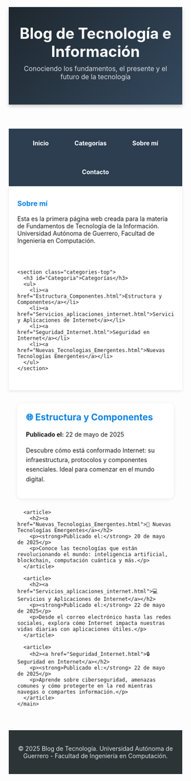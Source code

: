<!DOCTYPE html>
<html lang="es">
<head>
  <meta charset="UTF-8" />
  <meta name="viewport" content="width=device-width, initial-scale=1.0"/>
  <title>Blog | Fundamentos de Tecnología</title>
  <link href="https://fonts.googleapis.com/css2?family=Roboto:wght@400;700&display=swap" rel="stylesheet">
  <style>
    * {
      box-sizing: border-box;
    }

    body {
      margin: 0;
      font-family: 'Roboto', sans-serif;
      background: #f1f2f6;
      color: #2d3436;
    }

    header {
      background: linear-gradient(135deg, #1e272e, #34495e);
      color: white;
      padding: 40px 20px;
      text-align: center;
      box-shadow: 0 4px 8px rgba(0,0,0,0.2);
    }

    header h1 {
      margin: 0;
      font-size: 2.5em;
    }

    header p {
      font-size: 1.1em;
      margin-top: 10px;
      color: #dcdde1;
    }

    nav {
      background-color: #2c3e50;
      display: flex;
      justify-content: center;
      gap: 30px;
      padding: 15px 10px;
      flex-wrap: wrap;
    }

    nav a {
      color: #ffffff;
      text-decoration: none;
      font-weight: bold;
      padding: 10px 15px;
      border-radius: 30px;
      transition: background 0.3s, transform 0.2s;
    }

    nav a:hover {
      background-color: #1abc9c;
      transform: scale(1.05);
    }

    .top-info {
      display: flex;
      flex-wrap: wrap;
      justify-content: center;
      background-color: #ffffff;
      padding: 30px 20px;
      gap: 30px;
      box-shadow: 0 2px 6px rgba(0,0,0,0.1);
    }

    .top-info section {
      max-width: 500px;
      flex: 1 1 300px;
    }

    .top-info h3 {
      margin-top: 0;
      color: #0984e3;
    }

    .top-info ul {
      list-style: none;
      padding: 0;
    }

    .top-info li {
      margin: 8px 0;
    }

    .top-info a {
      color: #00b894;
      text-decoration: none;
    }

    .top-info a:hover {
      text-decoration: underline;
    }

    .container {
      max-width: 1200px;
      margin: 30px auto;
      padding: 0 20px;
      display: flex;
      flex-wrap: wrap;
      gap: 20px;
    }

    main {
      flex: 1 1 65%;
    }

    article {
      background: white;
      padding: 20px;
      border-radius: 10px;
      box-shadow: 0 2px 10px rgba(0,0,0,0.07);
      margin-bottom: 25px;
      transition: transform 0.3s;
    }

    article:hover {
      transform: translateY(-3px);
    }

    article h2 {
      margin-top: 0;
      font-size: 1.5em;
      color: #0984e3;
    }

    article h2 a {
      text-decoration: none;
      color: inherit;
    }

    article p {
      line-height: 1.6;
    }

    footer {
      background-color: #2d3436;
      color: #dfe6e9;
      text-align: center;
      padding: 20px;
      margin-top: 40px;
    }

    @media (max-width: 768px) {
      nav {
        flex-direction: column;
        gap: 10px;
        padding: 20px;
      }

      .top-info {
        flex-direction: column;
        align-items: center;
      }

      main {
        flex: 1 1 100%;
      }
    }
  </style>
</head>
<body>

  <header>
    <h1>Blog de Tecnología e Información</h1>
    <p>Conociendo los fundamentos, el presente y el futuro de la tecnología</p>
  </header>

  <nav>
    <a href="#">Inicio</a>
    <a href="#Categoria">Categorías</a>
    <a href="#">Sobre mí</a>
    <a href="#">Contacto</a>
  </nav>

  <div class="top-info">
    <section class="about-top">
      <h3>Sobre mí</h3>
      <p>Esta es la primera página web creada para la materia de Fundamentos de Tecnología de la Información. Universidad Autónoma de Guerrero, Facultad de Ingeniería en Computación.</p>
    </section>

    <section class="categories-top">
      <h3 id="Categoria">Categorías</h3>
      <ul>
        <li><a href="Estructura_Componentes.html">Estructura y Componentes</a></li>
        <li><a href="Servicios_aplicaciones_internet.html">Servicios y Aplicaciones de Internet</a></li>
        <li><a href="Seguridad_Internet.html">Seguridad en Internet</a></li>
        <li><a href="Nuevas_Tecnologias_Emergentes.html">Nuevas Tecnologías Emergentes</a></li>
      </ul>
    </section>
  </div>

  <div class="container">
    <main>
      <article>
        <h2><a href="Estructura_Componentes.html">🌐 Estructura y Componentes</a></h2>
        <p><strong>Publicado el:</strong> 22 de mayo de 2025</p>
        <p>Descubre cómo está conformado Internet: su infraestructura, protocolos y componentes esenciales. Ideal para comenzar en el mundo digital.</p>
      </article>

      <article>
        <h2><a href="Nuevas_Tecnologias_Emergentes.html">🚀 Nuevas Tecnologías Emergentes</a></h2>
        <p><strong>Publicado el:</strong> 20 de mayo de 2025</p>
        <p>Conoce las tecnologías que están revolucionando el mundo: inteligencia artificial, blockchain, computación cuántica y más.</p>
      </article>

      <article>
        <h2><a href="Servicios_aplicaciones_internet.html">💻 Servicios y Aplicaciones de Internet</a></h2>
        <p><strong>Publicado el:</strong> 22 de mayo de 2025</p>
        <p>Desde el correo electrónico hasta las redes sociales, explora cómo Internet impacta nuestras vidas diarias con aplicaciones útiles.</p>
      </article>

      <article>
        <h2><a href="Seguridad_Internet.html">🔒 Seguridad en Internet</a></h2>
        <p><strong>Publicado el:</strong> 22 de mayo de 2025</p>
        <p>Aprende sobre ciberseguridad, amenazas comunes y cómo protegerte en la red mientras navegas o compartes información.</p>
      </article>
    </main>
  </div>

  <footer>
    <p>&copy; 2025 Blog de Tecnología. Universidad Autónoma de Guerrero - Facultad de Ingeniería en Computación.</p>
  </footer>

</body>
</html>
